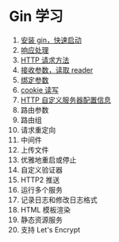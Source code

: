 # Gin 学习
1. [安装 gin，快速启动](https://mp.weixin.qq.com/s/ZojVUwdrqWD32TD6aFb1lg)
2. [响应处理](https://mp.weixin.qq.com/s/119eYyic5Gg_qzrpm7_s3A)
3. [HTTP 请求方法](https://mp.weixin.qq.com/s/vQA_4hFX2WAxvV1-cgQERA)
4. [接收参数，读取 reader](https://mp.weixin.qq.com/s/DA4Xy57RJELqAtT8r5gmmw)
5. [绑定参数](https://mp.weixin.qq.com/s/M3Btuvy6rO2YxLy9aR7jmw)
6. [cookie 读写](https://mp.weixin.qq.com/s/A_IelIgCXuYVOUK-GqErQg)
7. [HTTP 自定义服务器配置信息](https://mp.weixin.qq.com/s/NyNbIj2zBK28IQ6UtHETmw)
8. 路由参数
9. 路由组
10. 请求重定向
11. 中间件
12. 上传文件
13. 优雅地重启或停止
14. 自定义验证器
15. HTTP2 推送
16. 运行多个服务
17. 记录日志和修改日志格式
18. HTML 模板渲染
19. 静态资源服务
20. 支持 Let's Encrypt